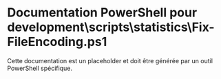 # Documentation PowerShell pour development\scripts\statistics\Fix-FileEncoding.ps1

Cette documentation est un placeholder et doit être générée par un outil PowerShell spécifique.
